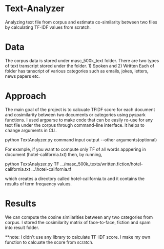 # Text-Analyzer
Analyzing text file from corpus and estimate co-similarity between two files by calculating TF-IDF values from scratch. 

# Data
The corpus data is stored under masc_500k_text folder. There are two types of text transcript stored under the folder. 1) Spoken and 2) Written
Each of folder has tanscript of various categories such as emails, jokes, letters, news papers etc. 

# Approach
The main goal of the project is to calcuate TFIDF score for each document and cosimilarity between two documents or categories using pyspark functions. I used 
argparse to make code that can be easily re-use for any text file under the corpus through command-line interface. It helps to change arguments in CLI.

python TextAnalyzer.py command input output --other arguments(optional) 

For example, if you want to compute only TF of all words apppering in document (hotel-california.txt) then,
by running,

python    TextAnalyzer.py   TF    .../masc_500k_texts/written.fiction/hotel-california.txt    ...\hotel-california.tf

which creates a directory called hotel-california.tx and it contains the results of term frequency values.

# Results
We can compute the cosine similarities between any two categories from corpus. I stored the cosimilarity matrix of face-to-face, fiction and spam
into result folder. 


**note: I didn't use any library to calculate TF-IDF score. I make my own function to calcuate the score from scratch. 
